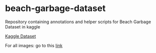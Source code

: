 # beach-garbage-dataset
Repository containing annotations and helper scripts for Beach Garbage Dataset in kaggle

[Kaggle Dataset](https://www.kaggle.com/vigneshdesmond/beach-garbage-detection)

For all images: go to this [link](https://drive.google.com/drive/folders/1Tgleo7_IPtkzJdonn7CdaPZWvhUlwQDF?usp=sharing)